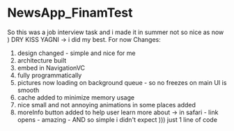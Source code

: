 # NewsApp_FinamTest
So this was a job interview task and i made it in summer not so nice as now ) 
DRY KISS YAGNI -> i did my best. For now 
Changes:
1) design changed - simple and nice for me 
2) architecture built
3) embed in NavigationVC
4) fully programmatically
5) pictures now loading on background queue - so no freezes on main UI is smooth 
6) cache added to minimize memory usage
7) nice small and not annoying animations in some places added
8) moreInfo button added to help user learn more about -> in safari - link opens - amazing - AND so simple i didn't expect ))) just 1 line of code 

